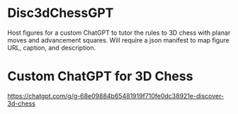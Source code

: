 # Disc3dChessGPT
Host figures for a custom ChatGPT to tutor the rules to 3D chess with planar moves and advancement squares.
Will require a json manifest to map figure URL, caption, and description.

# Custom ChatGPT for 3D Chess
https://chatgpt.com/g/g-68e09884b65481919f710fe0dc38921e-discover-3d-chess
